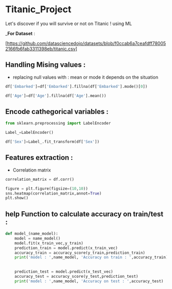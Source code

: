# Titanic_Project
Let's discover if you will survive or not on Titanic ! using ML


  ___For Dataset__ :

[https://github.com/datasciencedojo/datasets/blob/f0ccab6a7ceafdff780052166fb6fab3311398eb/titanic.csv]

## Handling Mising values : 
 - replacing null values with : mean or mode it depends on the situation 
```python
df['Embarked']=df['Embarked'].fillna(df['Embarked'].mode()[0])
```

```python
df['Age']=df['Age'].fillna(df['Age'].mean())
```

## Encode cathegorical variables :

```python
from sklearn.preprocessing import LabelEncoder
```
```python
Label_=LabelEncoder()
```

```python
df['Sex']=Label_.fit_transform(df['Sex'])

```

## Features extraction : 
  - Correlation matrix 
```python
correlation_matrix = df.corr()
```

```python
figure = plt.figure(figsize=(10,10))
sns.heatmap(correlation_matrix,annot=True)
plt.show()
```

## help Function to calculate accuracy on train/test : 

```python
def model_(name_model):    
    model = name_model()
    model.fit(x_train_vec,y_train)
    prediction_train = model.predict(x_train_vec)
    accuracy_train = accuracy_score(y_train,prediction_train)
    print('model : ',name_model, 'Accuracy on train : ',accuracy_train)
    
    
    prediction_test = model.predict(x_test_vec)
    accuracy_test = accuracy_score(y_test,prediction_test)
    print('model : ',name_model, 'Accuracy on test : ',accuracy_test)
```

    
